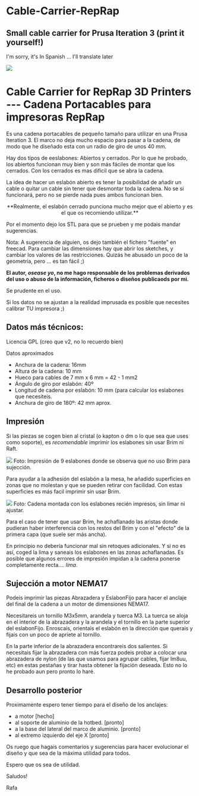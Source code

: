 Cable-Carrier-RepRap
====================

Small cable carrier for Prusa Iteration 3 (print it yourself!)
--------------------------------------------------------------

I'm sorry, it's In Spanish ... I'll translate later


![](http://i30.photobucket.com/albums/c343/rafatorresc/efb934ee-ae60-44f1-a96b-42c1645e2461_zps2c6e53f4.png)

# Cable Carrier for RepRap 3D Printers --- Cadena Portacables para impresoras RepRap

Es una cadena portacables de pequeño tamaño para utilizar en una Prusa Iteration 3. 
El marco no deja mucho espacio para pasar a la cadena, de modo que he diseñado esta 
con un radio de giro de unos 40 mm.

Hay dos tipos de eeslabones: Abiertos y cerrados. Por lo que he probado, los abiertos 
funcionan muy bien y son más fáciles de montar que los cerrados. Con los cerrados es 
mas dificil que se abra la cadena.

La idea de hacer un eslabón abierto es tener la posibilidad de añadir un cable o quitar
un cable sin tener que desmontar toda la cadena. No se si funcionará, pero no se pierde 
nada pues ambos funcionan bien.

<center>
**Realmente, el eslabón cerrado punciona mucho mejor que el abierto y es el que os recomiendo utilizar.**</center>

Por el momento dejo los STL para que se prueben y me podais mandar sugerencias.

Nota: A sugerencia de alguien, os dejo también el fichero "fuente" en freecad. Para 
cambiar las dimensiones hay que abrir los sketches, y cambiar los valores de 
las restricciones. Quizás he abusado un poco de la geometría, pero ... es tan fácil ;)

 **El autor, *osease yo*, no me hago responsable de los problemas 
derivados del uso o abuso de la información, ficheros o diseños publicaods por mi.** 

Se prudente en el uso.

Si los datos no se ajustan a la realidad imprusada es posible que necesites calibrar TU impresora ;)




## Datos más técnicos:

Licencia GPL (creo que v2, no lo recuerdo bien)

Datos aproximados 
 - Anchura de la cadena:   16mm
 - Altura de la cadena: 10 mm
 - Hueco para cables de 7 mm x 6 mm = 42 - 1 mm2
 - Ángulo de giro por eslabón:  40º
 - Longitud de cadena por eslabón: 10 mm (para calcular los eslabones que necesiteis.
 - Anchura de giro de 180º: 42 mm aprox.

 
 
## Impresión 
 
Si las piezas se cogen bien al cristal (o kapton o dm o lo que sea que uses como soporte), es *recomendable* imprimir los eslabones sin usar Brim ni Raft.

![](http://i30.photobucket.com/albums/c343/rafatorresc/Mobile%20Uploads/20140622_121259_zpstpk6inaj.jpg)
Foto: Impresión de 9 eslabones donde se observa que no uso Brim para sujección.

Para ayudar a la adhesión del eslabón a la mesa, he añadido superficies en zonas que no molestan y que se pueden retirar con facilidad. Con estas superficies es más facil imprimir sin usar Brim.

![](http://i30.photobucket.com/albums/c343/rafatorresc/Mobile%20Uploads/20140622_121600_zpsbwobwf7k.jpg)
Foto: Cadena montada con los eslabones recién impresos, sin limar ni ajustar.

Para el caso de tener que usar Brim, he achaflanado las aristas donde pudieran haber 
interferencia con los restos del Brim y con el "efecto" de la primera capa (que suele ser 
más ancha). 

En principio no debería funcionar mal sin retoques adicionales. Y si no es así, coged la 
lima y saneais los eslabones en las zonas achaflanadas. Es posible que algunos errores 
de impresión impidan a la cadena ponerse completamente recta.... *lima*.

## Sujección a motor NEMA17

Podeis imprimir las piezas Abrazadera y EslabonFijo para hacer el anclaje del final de la cadena a un motor de dimensiones NEMA17.

Necesitareis un tornillo M3x5mm, arandela y tuerca M3. La tuerca se aloja en el interior de la abrazadera y la arandela y el tornillo en la parte superior del eslabonFijo. Enroscais, orientais el eslabón en la dirección que querais y fijais con un poco de apriete al tornillo.

En la parte inferior de la abrazadera encontrareis dos salientes. Si necesitais fijar la abrazadera con más fuerza podeis probar a colocar una abrazadera de nylon (de las que usamos para agrupar cables, fijar lm8uu, etc) en estas pestañas y tirar hasta obtener la fijación deseada. Esto no lo he probado aun pero pronto lo haré.


## Desarrollo posterior

Proximamente espero tener tiempo para el diseño de los anclajes:
  - a motor [hecho]
  - al soporte de aluminio de la hotbed. [pronto]
  - a la base del lateral del marco de aluminio. [pronto]
  - al extremo izquierdo del eje X [pronto]
 
Os ruego que hagais comentarios y sugerencias para hacer evolucionar el diseño y que sea 
de la máxima utilidad para todos.
 
 Espero que os sea de utilidad.
 
 Saludos!

 Rafa
